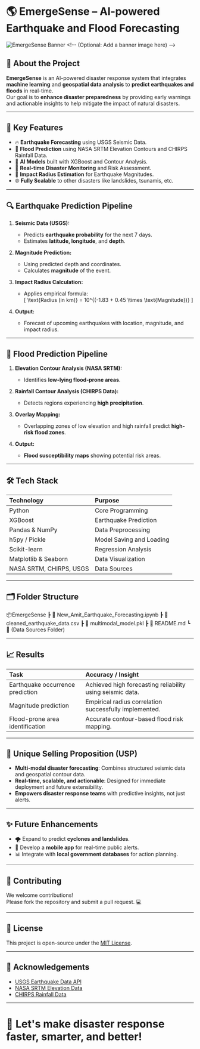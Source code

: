 # 🌎 EmergeSense – AI-powered Earthquake and Flood Forecasting

![EmergeSense Banner]([https://user-images.githubusercontent.com/your_banner_link_here.png](https://media.istockphoto.com/id/2007470156/photo/seismic-waves-analysis.jpg?s=612x612&w=0&k=20&c=pFIxaMgK99GRzRFOHCijZgZ6ieGbQKywsywHMzIAmiw=)) <!-- (Optional: Add a banner image here) -->

## 📖 About the Project
**EmergeSense** is an AI-powered disaster response system that integrates **machine learning** and **geospatial data analysis** to **predict earthquakes and floods** in real-time.  
Our goal is to **enhance disaster preparedness** by providing early warnings and actionable insights to help mitigate the impact of natural disasters.

---

## 🚀 Key Features

- 🔥 **Earthquake Forecasting** using USGS Seismic Data.
- 🌊 **Flood Prediction** using NASA SRTM Elevation Contours and CHIRPS Rainfall Data.
- 🧠 **AI Models** built with XGBoost and Contour Analysis.
- 📡 **Real-time Disaster Monitoring** and Risk Assessment.
- 📍 **Impact Radius Estimation** for Earthquake Magnitudes.
- 🌐 **Fully Scalable** to other disasters like landslides, tsunamis, etc.

---

## 🔍 Earthquake Prediction Pipeline

1. **Seismic Data (USGS):**  
   - Predicts **earthquake probability** for the next 7 days.
   - Estimates **latitude, longitude**, and **depth**.

2. **Magnitude Prediction:**  
   - Using predicted depth and coordinates.
   - Calculates **magnitude** of the event.

3. **Impact Radius Calculation:**  
   - Applies empirical formula:  
     \[
     \text{Radius (in km)} = 10^{(-1.83 + 0.45 \times \text{Magnitude})}
     \]

4. **Output:**  
   - Forecast of upcoming earthquakes with location, magnitude, and impact radius.

---

## 🌊 Flood Prediction Pipeline

1. **Elevation Contour Analysis (NASA SRTM):**  
   - Identifies **low-lying flood-prone areas**.

2. **Rainfall Contour Analysis (CHIRPS Data):**  
   - Detects regions experiencing **high precipitation**.

3. **Overlay Mapping:**  
   - Overlapping zones of low elevation and high rainfall predict **high-risk flood zones**.

4. **Output:**  
   - **Flood susceptibility maps** showing potential risk areas.

---

## 🛠️ Tech Stack

| Technology | Purpose |
|:----------|:--------|
| Python | Core Programming |
| XGBoost | Earthquake Prediction |
| Pandas & NumPy | Data Preprocessing |
| h5py / Pickle | Model Saving and Loading |
| Scikit-learn | Regression Analysis |
| Matplotlib & Seaborn | Data Visualization |
| NASA SRTM, CHIRPS, USGS | Data Sources |

---

## 🗂️ Folder Structure

📦EmergeSense ┣ 📜 New_Amit_Earthquake_Forecasting.ipynb ┣ 📜 cleaned_earthquake_data.csv ┣ 📜 multimodal_model.pkl ┣ 📜 README.md ┗ 📂 (Data Sources Folder)

---

## 📈 Results

| Task | Accuracy / Insight |
|:----|:------------------|
| Earthquake occurrence prediction | Achieved high forecasting reliability using seismic data. |
| Magnitude prediction | Empirical radius correlation successfully implemented. |
| Flood-prone area identification | Accurate contour-based flood risk mapping. |

---

## 🌟 Unique Selling Proposition (USP)

- **Multi-modal disaster forecasting**: Combines structured seismic data and geospatial contour data.
- **Real-time, scalable, and actionable**: Designed for immediate deployment and future extensibility.
- **Empowers disaster response teams** with predictive insights, not just alerts.

---

## ✨ Future Enhancements

- 🌪️ Expand to predict **cyclones and landslides**.
- 📱 Develop a **mobile app** for real-time public alerts.
- 📊 Integrate with **local government databases** for action planning.

---

## 🤝 Contributing

We welcome contributions!  
Please fork the repository and submit a pull request. 💻

---

## 📄 License

This project is open-source under the [MIT License](LICENSE).

---

## 🙌 Acknowledgements

- [USGS Earthquake Data API](https://earthquake.usgs.gov/)
- [NASA SRTM Elevation Data](https://www2.jpl.nasa.gov/srtm/)
- [CHIRPS Rainfall Data](https://www.chc.ucsb.edu/data/chirps)

---

# 🚀 Let's make disaster response faster, smarter, and better!
